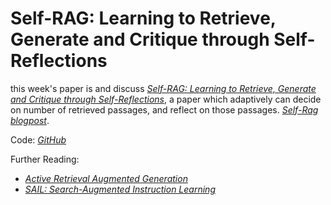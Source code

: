 # Self-RAG: Learning to Retrieve, Generate and Critique through Self-Reflections

this week's paper is and discuss [*Self-RAG: Learning to Retrieve, Generate and Critique through Self-Reflections*](https://arxiv.org/abs/2310.11511), a paper which adaptively can decide on number of retrieved passages, and reflect on those passages. [*Self-Rag blogpost*](https://selfrag.github.io/).

Code: [*GitHub*](https://github.com/AkariAsai/self-rag)

Further Reading: 
* [*Active Retrieval Augmented Generation*](https://arxiv.org/abs/2305.06983)
* [*SAIL: Search-Augmented Instruction Learning*](https://arxiv.org/abs/2305.15225)
